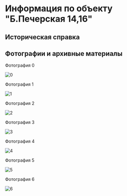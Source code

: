 # Информация по объекту "Б.Печерская 14,16"

## Историческая справка

## Фотографии и архивные материалы

Фотография 0

![0](/1_Compressed.jpg)

Фотография 1

![1](/2_Compressed.jpg)

Фотография 2

![2](/3_Compressed.jpg)

Фотография 3

![3](/4_Compressed.jpg)

Фотография 4

![4](/5_Compressed.jpg)

Фотография 5

![5](/6_Compressed.jpg)

Фотография 6

![6](/Компоновка_Compressed.jpg)

